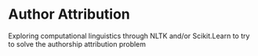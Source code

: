 Author Attribution
================

Exploring computational linguistics through NLTK and/or Scikit.Learn to try to solve the authorship attribution problem
